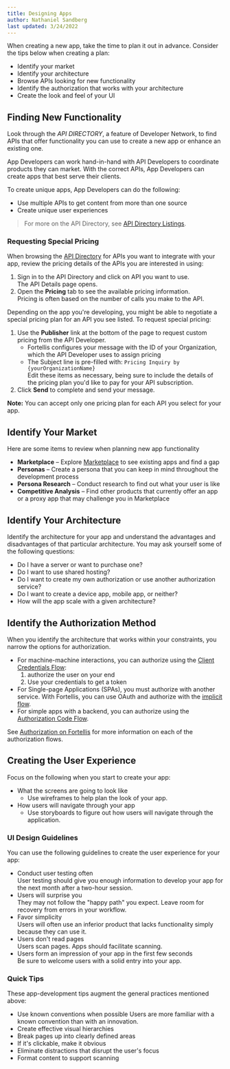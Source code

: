 ```yaml
---
title: Designing Apps
author: Nathaniel Sandberg
last updated: 3/24/2022
---
```


When creating a new app, take the time to plan it out in advance. Consider the tips below when creating a plan:

* Identify your market
* Identify your architecture
* Browse APIs looking for new functionality
* Identify the authorization that works with your architecture
* Create the look and feel of your UI

## Finding New Functionality

Look through the *API DIRECTORY*, a feature of Developer Network, to find APIs that offer functionality you can use to create a new app or enhance an existing one.

App Developers can work hand-in-hand with API Developers to coordinate products they can market. With the correct APIs, App Developers can create apps that best serve their clients.

To create unique apps, App Developers can do the following:

* Use multiple APIs to get content from more than one source
* Create unique user experiences

> For more on the API Directory, see [API Directory Listings](/docs/general/api-developers/api-directory).

### Requesting Special Pricing

When browsing the [API Directory]($[apiReferenceUrl]) for APIs you want to integrate with your app, review the pricing details of the APIs you are interested in using:

1. Sign in to the API Directory and click on API you want to use.  
    The API Details page opens.
1. Open the **Pricing** tab to see the available pricing information.  
    Pricing is often based on the number of calls you make to the API.

Depending on the app you're developing, you might be able to negotiate a special pricing plan for an API you see listed. To request special pricing:

1. Use the **Publisher** link at the bottom of the page to request custom pricing from the API Developer.  
    * Fortellis configures your message with the ID of your Organization, which the API Developer uses to assign pricing
    * The Subject line is pre-filled with: `Pricing Inquiry by {yourOrganizationName}`  
    Edit these items as necessary, being sure to include the details of the pricing plan you'd like to pay for your API subscription.
1. Click **Send** to complete and send your message.

**Note:** You can accept only one pricing plan for each API you select for your app.

## Identify Your Market

Here are some items to review when planning new app functionality

* **Marketplace** – Explore [Marketplace]($[marketplaceUrl]) to see existing apps and find a gap
* **Personas** – Create a persona that you can keep in mind throughout the development process
* **Persona Research** – Conduct research to find out what your user is like
* **Competitive Analysis** – Find other products that currently offer an app or a proxy app that may challenge you in Marketplace

## Identify Your Architecture

Identify the architecture for your app and understand the advantages and disadvantages of that particular architecture. You may ask yourself some of the following questions:

* Do I have a server or want to purchase one?
* Do I want to use shared hosting?
* Do I want to create my own authorization or use another authorization service?
* Do I want to create a device app, mobile app, or neither?
* How will the app scale with a given architecture?

## Identify the Authorization Method

When you identify the architecture that works within your constraints, you narrow the options for authorization.

* For machine-machine interactions, you can authorize using the [Client Credentials Flow](/docs/tutorials/solution-integration/client-credentials-flow):
    1. authorize the user on your end
    1. Use your credentials to get a token
* For Single-page Applications (SPAs), you must authorize with another service. With Fortellis, you can use OAuth and authorize with the [implicit flow](/docs/tutorials/solution-integration/implicit-flow).
* For simple apps with a backend, you can authorize using the [Authorization Code Flow](/docs/tutorials/solution-integration/authorization-code-flow).

See [Authorization on Fortellis](/docs/tutorials/solution-integration/auth) for more information on each of the authorization flows.

## Creating the User Experience

Focus on the following when you start to create your app:

* What the screens are going to look like
    * Use wireframes to help plan the look of your app.
* How users will navigate through your app
    * Use storyboards to figure out how users will navigate through the application.

### UI Design Guidelines

You can use the following guidelines to create the user experience for your app:

* Conduct user testing often  
    User testing should give you enough information to develop your app for the next month after a two-hour session.
* Users will surprise you  
    They may not follow the "happy path" you expect. Leave room for recovery from errors in your workflow.
* Favor simplicity  
    Users will often use an inferior product that lacks functionality simply because they can use it.
* Users don't read pages  
    Users scan pages. Apps should facilitate scanning.
* Users form an impression of your app in the first few seconds  
    Be sure to welcome users with a solid entry into your app.

### Quick Tips

These app-development tips augment the general practices mentioned above:

* Use known conventions when possible
    Users are more familiar with a known convention than with an innovation.
* Create effective visual hierarchies
* Break pages up into clearly defined areas
* If it's clickable, make it obvious
* Eliminate distractions that disrupt the user's focus
* Format content to support scanning
